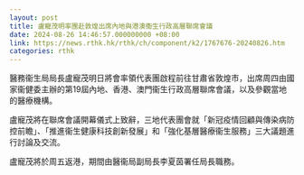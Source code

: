 ```yaml
---
layout: post
title: 盧寵茂明率團赴敦煌出席內地與港澳衞生行政高層聯席會議
date: 2024-08-26 14:46:57.000000000 +08:00
link: https://news.rthk.hk/rthk/ch/component/k2/1767676-20240826.htm
categories: rthk
---
```


醫務衞生局局長盧寵茂明日將會率領代表團啟程前往甘肅省敦煌市，出席周四由國家衞健委主辦的第19屆內地、香港、澳門衞生行政高層聯席會議，以及參觀當地的醫療機構。

盧寵茂將在聯席會議開幕儀式上致辭，三地代表團會就「新冠疫情回顧與傳染病防控前瞻」、「推進衞生健康科技創新發展」和「強化基層醫療衞生服務」三大議題進行討論及交流。

盧寵茂將於周五返港，期間由醫衞局副局長李夏茵署任局長職務。
